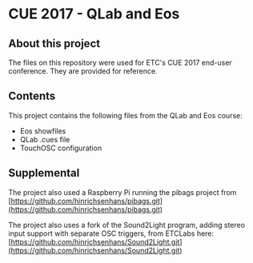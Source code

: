 # CUE 2017 - QLab and Eos

## About this project
The files on this repository were used for ETC's CUE 2017 end-user conference. They are provided for reference. 

## Contents
This project contains the following files from the QLab and Eos course:
- Eos showfiles
- QLab .cues file
- TouchOSC configuration

## Supplemental
The project also used a Raspberry Pi running the pibags project from [https://github.com/hinrichsenhans/pibags.git](https://github.com/hinrichsenhans/pibags.git)

The project also uses a fork of the Sound2Light program, adding stereo input support with separate OSC triggers, from ETCLabs here: [https://github.com/hinrichsenhans/Sound2Light.git](https://github.com/hinrichsenhans/Sound2Light.git)
